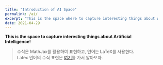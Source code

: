 ```yaml
---
title: "Introduction of AI Space"
permalink: /ai/
excerpt: "This is the space where to capture interesting things about Artificial Intelligence!"
date: 2021-04-29
---
```



**This is the space to capture interesting things about Artificial Intelligence!**
<br>

> 수식은 MathJax를 활용하여 표현하고, 언어는 LaTeX를 사용한다.<br>
> Latex 언어의 수식 표현은 [여기](https://www.codecogs.com/latex/eqneditor.php)를 가서 알아보자.<br>


